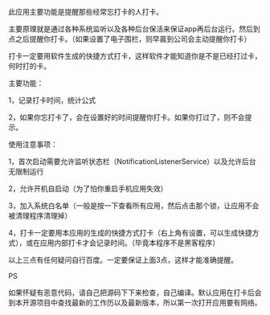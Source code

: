 此应用主要功能是提醒那些经常忘打卡的人打卡。

主要原理就是通过各种系统监听以及各种后台保活来保证app再后台运行。然后到点之后提醒你打卡。（如果设置了电子围栏，则早晨到公司会主动提醒你打卡）

打卡一定要用软件生成的快捷方式打卡，这样软件才能知道你是不是已经打过卡，何时打的卡。

主要功能：

1，记录打卡时间，统计公式

2，如果你忘打卡了，会在设置好的时间提醒你打卡。如果你打过了，则不会提示。


使用注意事项：

1，首次启动需要允许监听状态栏（NotificationListenerService）以及允许后台无限制运行

2，允许开机自启动（为了怕你重启手机应用失效）

3，加入系统白名单（一般是按一下查看所有应用，然后点击那个锁，让应用不会被清理程序清理掉）

4，打卡一定要用本应用的生成的快捷方式打卡（右上角有设置，可以生成快捷方式），或在应用内部打卡才会记录时间。（毕竟本程序不是黑客程序）


以上三点有任何疑问自行百度。一定要保证上面3点，这样才能准确提醒。


PS

如果怀疑有恶意代码，请自己把源码下下来检查，自己编译。默认应用在打卡后会到本开源项目中查找最新的工作历以及最新版本，所以第一次打开应用要有网络。

